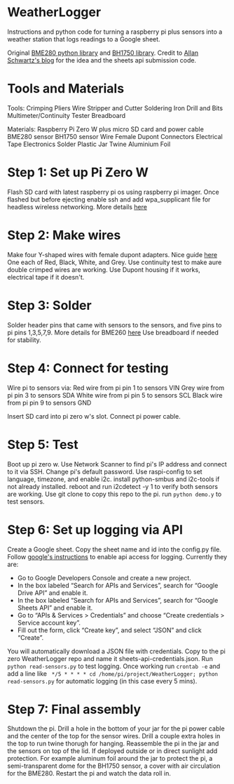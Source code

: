# WeatherLogger
Instructions and python code for turning a raspberry pi plus sensors into a weather station that logs readings to a Google sheet.

Original [BME280 python library](https://github.com/cmur2/python-bme280) and [BH1750 library](https://bitbucket.org/MattHawkinsUK/rpispy-misc/raw/master/python/bh1750.py). Credit to [Allan Schwartz's blog](http://www.whatimade.today/log-sensor-data-straight-to-google-sheets-from-a-raspberry-pi-zero-all-the-python-code/) for the idea and the sheets api submission code.

# Tools and Materials

Tools: 
Crimping Pliers
Wire Stripper and Cutter
Soldering Iron
Drill and Bits
Multimeter/Continuity Tester
Breadboard

Materials:
Raspberry Pi Zero W plus micro SD card and power cable
BME280 sensor
BH1750 sensor
Wire
Female Dupont Connectors
Electrical Tape
Electronics Solder
Plastic Jar
Twine
Aluminium Foil

# Step 1: Set up Pi Zero W

Flash SD card with latest raspberry pi os using raspberry pi imager.
Once flashed but before ejecting enable ssh and add wpa_supplicant file for headless wireless networking.
More details [here](http://www.whatimade.today/when-the-pi-goes-stale-we-bake-another/#creatingthemicrosdcard)

# Step 2: Make wires

Make four Y-shaped wires with female dupont adapters. Nice guide [here](https://www.mschoeffler.de/2017/12/26/diy-y-adapter-jumper-wire/) One each of Red, Black, White, and Grey.
Use continuity test to make aure double crimped wires are working.
Use Dupont housing if it works, electrical tape if it doesn't.

# Step 3: Solder

Solder header pins that came with sensors to the sensors, and five pins to pi pins 1,3,5,7,9. More details for BME260 [here](http://www.whatimade.today/log-sensor-data-straight-to-google-sheets-from-a-raspberry-pi-zero-all-the-python-code/#hardware)
Use breadboard if needed for stability.

# Step 4: Connect for testing

Wire pi to sensors via:
  Red wire from pi pin 1 to sensors VIN
  Grey wire from pi pin 3 to sensors SDA
  White wire from pi pin 5 to sensors SCL
  Black wire from pi pin 9 to sensors GND

Insert SD card into pi zero w's slot.
Connect pi power cable.

# Step 5: Test

Boot up pi zero w. Use Network Scanner to find pi's IP address and connect to it via SSH.
Change pi's default password. Use raspi-config to set language, timezone, and enable i2c.
install python-smbus and i2c-tools if not already installed.
reboot and run i2cdetect -y 1 to verify both sensors are working.
Use git clone to copy this repo to the pi.
run `python demo.y` to test sensors.

# Step 6: Set up logging via API

Create a Google sheet. Copy the sheet name and id into the config.py file.
Follow [google's instructions](https://gspread.readthedocs.io/en/latest/oauth2.html) to enable api access for logging. Currently they are:
 - Go to Google Developers Console and create a new project.
 - In the box labeled “Search for APIs and Services”, search for “Google Drive API” and enable it.
 - In the box labeled “Search for APIs and Services”, search for “Google Sheets API” and enable it.
 - Go to “APIs & Services > Credentials” and choose “Create credentials > Service account key”.
 - Fill out the form, click “Create key”, and select “JSON” and click “Create”.

You will automatically download a JSON file with credentials. Copy to the pi zero WeatherLogger repo and name it sheets-api-credentials.json.
Run `python read-sensors.py` to test logging.
Once working run `crontab -e` and add a line like `
*/5 * * * * cd /home/pi/project/WeatherLogger; python read-sensors.py` for automatic logging (in this case every 5 mins). 

# Step 7: Final assembly

Shutdown the pi.
Drill a hole in the bottom of your jar for the pi power cable and the center of the top for the sensor wires.
Drill a couple extra holes in the top to run twine thorugh for hanging.
Reassemble the pi in the jar and the sensors on top of the lid. If deployed outside or in direct sunlight add protection. For example aluminum foil around the jar to protect the pi, a semi-transparent dome for the BH1750 sensor, a cover with air circulation for the BME280.
Restart the pi and watch the data roll in.

